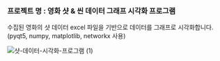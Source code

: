 
### 프로젝트 명 : 영화 샷 & 씬 데이터 그래프 시각화 프로그램 
수집된 영화의 샷 데이터 excel 파일을 기반으로 데이터를 그래프로 시각화합니다. 
<br>(pyqt5, numpy, matplotlib, networkx 사용)
<br>

![샷-데이터-시각화-프로그램 (1)](https://user-images.githubusercontent.com/34650638/87930338-d5f08f80-cac2-11ea-89cf-51528cf331f2.png)
